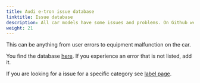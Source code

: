```yaml
---
title: Audi e-tron issue database
linktitle: Issue database
description: All car models have some issues and problems. On Github we have gathered most of the issues owners experience with the cars. 
weight: 21
---
```



This can be anything from user errors to equipment malfunction on the car.

You find the database [here](https://github.com/electrichasgoneaudi/etron-issues/issues). If you experience an error that is not listed, add it.

If you are looking for a issue for a specific category see [label page](https://github.com/electrichasgoneaudi/etron-issues/labels).